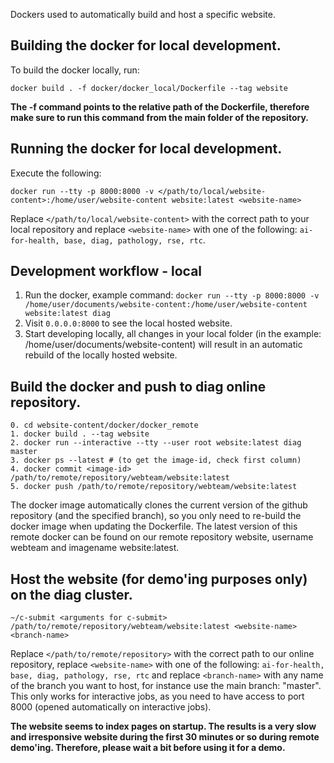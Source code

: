 Dockers used to automatically build and host a specific website. 

## Building the docker for local development.
To build the docker locally, run:
```
docker build . -f docker/docker_local/Dockerfile --tag website
```
**The -f command points to the relative path of the Dockerfile, therefore make sure to run this command from the main folder of the repository.**

## Running the docker for local development.
Execute the following:
```
docker run --tty -p 8000:8000 -v </path/to/local/website-content>:/home/user/website-content website:latest <website-name>
```
Replace `</path/to/local/website-content>` with the correct path to your local repository and replace `<website-name>` with one of the following: `ai-for-health, base, diag, pathology, rse, rtc`.

## Development workflow - local
1. Run the docker, example command: `docker run --tty -p 8000:8000 -v /home/user/documents/website-content:/home/user/website-content website:latest diag`
2. Visit `0.0.0.0:8000` to see the local hosted website. 
3. Start developing locally, all changes in your local folder (in the example: /home/user/documents/website-content) will result in an automatic rebuild of the locally hosted website.

## Build the docker and push to diag online repository.
```
0. cd website-content/docker/docker_remote
1. docker build . --tag website
2. docker run --interactive --tty --user root website:latest diag master
3. docker ps --latest # (to get the image-id, check first column)
4. docker commit <image-id> /path/to/remote/repository/webteam/website:latest
5. docker push /path/to/remote/repository/webteam/website:latest
```
The docker image automatically clones the current version of the github repository (and the specified branch), so you only need to re-build the docker image when updating the Dockerfile. The latest version of this remote docker can be found on our remote repository website, username webteam and imagename website:latest.

## Host the website (for demo'ing purposes only) on the diag cluster.
```
~/c-submit <arguments for c-submit> /path/to/remote/repository/webteam/website:latest <website-name> <branch-name>
```

Replace `</path/to/remote/repository>` with the correct path to our online repository, replace `<website-name>` with one of the following: `ai-for-health, base, diag, pathology, rse, rtc` and replace `<branch-name>` with any name of the branch you want to host, for instance use the main branch: "master". This only works for interactive jobs, as you need to have access to port 8000 (opened automatically on interactive jobs). 

**The website seems to index pages on startup. The results is a very slow and irresponsive website during the first 30 minutes or so during remote demo'ing. Therefore, please wait a bit before using it for a demo.**
